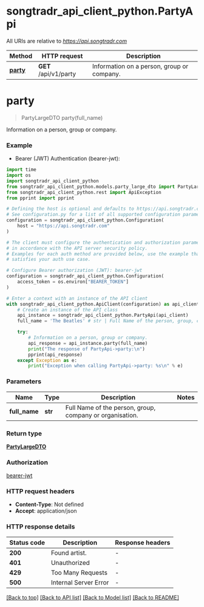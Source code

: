 # songtradr_api_client_python.PartyApi

All URIs are relative to *https://api.songtradr.com*

Method | HTTP request | Description
------------- | ------------- | -------------
[**party**](PartyApi.md#party) | **GET** /api/v1/party | Information on a person, group or company.


# **party**
> PartyLargeDTO party(full_name)

Information on a person, group or company.

### Example

* Bearer (JWT) Authentication (bearer-jwt):
```python
import time
import os
import songtradr_api_client_python
from songtradr_api_client_python.models.party_large_dto import PartyLargeDTO
from songtradr_api_client_python.rest import ApiException
from pprint import pprint

# Defining the host is optional and defaults to https://api.songtradr.com
# See configuration.py for a list of all supported configuration parameters.
configuration = songtradr_api_client_python.Configuration(
    host = "https://api.songtradr.com"
)

# The client must configure the authentication and authorization parameters
# in accordance with the API server security policy.
# Examples for each auth method are provided below, use the example that
# satisfies your auth use case.

# Configure Bearer authorization (JWT): bearer-jwt
configuration = songtradr_api_client_python.Configuration(
    access_token = os.environ["BEARER_TOKEN"]
)

# Enter a context with an instance of the API client
with songtradr_api_client_python.ApiClient(configuration) as api_client:
    # Create an instance of the API class
    api_instance = songtradr_api_client_python.PartyApi(api_client)
    full_name = 'The Beatles' # str | Full Name of the person, group, company or organisation.

    try:
        # Information on a person, group or company.
        api_response = api_instance.party(full_name)
        print("The response of PartyApi->party:\n")
        pprint(api_response)
    except Exception as e:
        print("Exception when calling PartyApi->party: %s\n" % e)
```


### Parameters

Name | Type | Description  | Notes
------------- | ------------- | ------------- | -------------
 **full_name** | **str**| Full Name of the person, group, company or organisation. | 

### Return type

[**PartyLargeDTO**](PartyLargeDTO.md)

### Authorization

[bearer-jwt](../README.md#bearer-jwt)

### HTTP request headers

 - **Content-Type**: Not defined
 - **Accept**: application/json

### HTTP response details
| Status code | Description | Response headers |
|-------------|-------------|------------------|
**200** | Found artist. |  -  |
**401** | Unauthorized |  -  |
**429** | Too Many Requests |  -  |
**500** | Internal Server Error |  -  |

[[Back to top]](#) [[Back to API list]](../README.md#documentation-for-api-endpoints) [[Back to Model list]](../README.md#documentation-for-models) [[Back to README]](../README.md)

